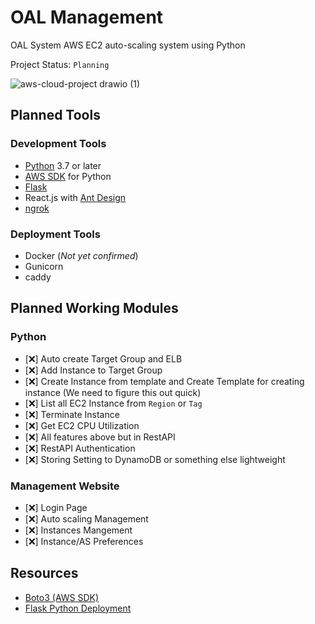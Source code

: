 # OAL Management
OAL System
AWS EC2 auto-scaling system using Python

Project Status: `Planning`

![aws-cloud-project drawio (1)](https://user-images.githubusercontent.com/50010805/144700727-8ed46fd7-9bb4-49a2-b02d-0a6434207274.png)

## Planned Tools
### Development Tools
- [Python](https://www.python.org/) 3.7 or later
- [AWS SDK](https://aws.amazon.com/th/sdk-for-python/) for Python
- [Flask](https://flask.palletsprojects.com/en/2.0.x/)
- React.js with [Ant Design](https://ant.design/)
- [ngrok](https://ngrok.com/)

### Deployment Tools
- Docker (_Not yet confirmed_)
- Gunicorn
- caddy

## Planned Working Modules

### Python
- [:x:] Auto create Target Group and ELB
- [:x:] Add Instance to Target Group
- [:x:] Create Instance from template and Create Template for creating instance (We need to figure this out quick)
- [:x:] List all EC2 Instance from `Region` or `Tag`
- [:x:] Terminate Instance
- [:x:] Get EC2 CPU Utilization
- [:x:] All features above but in RestAPI
- [:x:] RestAPI Authentication
- [:x:] Storing Setting to DynamoDB or something else lightweight

### Management Website
- [:x:] Login Page
- [:x:] Auto scaling Management
- [:x:] Instances Mangement
- [:x:] Instance/AS Preferences

## Resources
- [Boto3 (AWS SDK)](https://boto3.amazonaws.com/v1/documentation/api/latest/index.html)
- [Flask Python Deployment](https://flask.palletsprojects.com/en/2.0.x/deploying/wsgi-standalone/#gunicorn)



